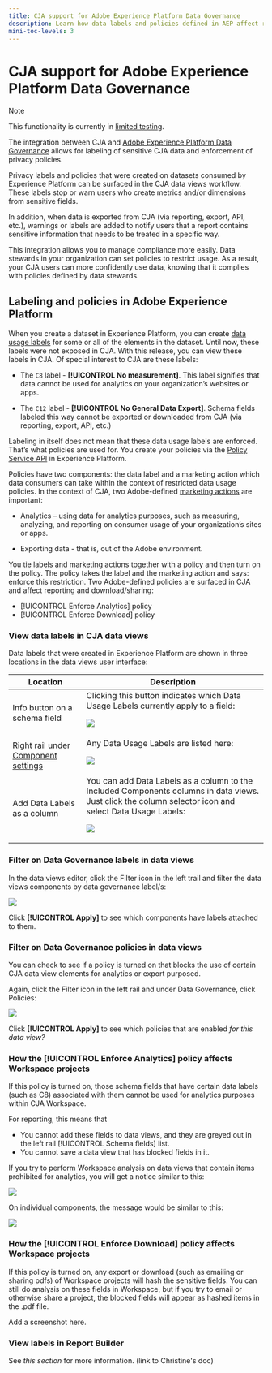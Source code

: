 ```yaml
---
title: CJA support for Adobe Experience Platform Data Governance
description: Learn how data labels and policies defined in AEP affect reporting in CJA.
mini-toc-levels: 3
---
```


# CJA support for Adobe Experience Platform Data Governance

>[!NOTE]
>
>This functionality is currently in [limited testing](/help/release-notes/releases.md).

The integration between CJA and [Adobe Experience Platform Data Governance](https://experienceleague.adobe.com/docs/experience-platform/data-governance/home.html?lang=en) allows for labeling of sensitive CJA data and enforcement of privacy policies. 

Privacy labels and policies that were created on datasets consumed by Experience Platform can be surfaced in the CJA data views workflow. These labels stop or warn users who create metrics and/or dimensions from sensitive fields. 

In addition, when data is exported from CJA (via reporting, export, API, etc.), warnings or labels are added to notify users that a report contains sensitive information that needs to be treated in a specific way.

This integration allows you to manage compliance more easily. Data stewards in your organization can set policies to restrict usage. As a result, your CJA users can more confidently use data, knowing that it complies with policies defined by data stewards. 

## Labeling and policies in Adobe Experience Platform

When you create a dataset in Experience Platform, you can create [data usage labels](https://experienceleague.adobe.com/docs/experience-platform/data-governance/labels/reference.html?lang=en) for some or all of the elements in the dataset. Until now, these labels were not exposed in CJA. With this release, you can view these labels in CJA. Of special interest to CJA are these labels:

* The `C8` label - **[!UICONTROL No measurement]**. This label signifies that data cannot be used for analytics on your organization’s websites or apps.

* The `C12` label - **[!UICONTROL No General Data Export]**. Schema fields labeled this way cannot be exported or downloaded from CJA (via reporting, export, API, etc.)

Labeling in itself does not mean that these data usage labels are enforced. That’s what policies are used for. You create your policies via the [Policy Service API](https://experienceleague.adobe.com/docs/experience-platform/data-governance/api/overview.html?lang=en) in Experience Platform.

Policies have two components: the data label and a marketing action which data consumers can take within the context of restricted data usage policies. In the context of CJA, two Adobe-defined [marketing actions](https://experienceleague.adobe.com/docs/experience-platform/data-governance/policies/overview.html?lang=en#appendix ) are important:

* Analytics – using data for analytics purposes, such as measuring, analyzing, and reporting on consumer usage of your organization’s sites or apps.

* Exporting data - that is, out of the Adobe environment.

You tie labels and marketing actions together with a policy and then turn on the policy. The policy takes the label and the marketing action and says: enforce this restriction. Two Adobe-defined policies are surfaced in CJA and affect reporting and download/sharing:

* [!UICONTROL Enforce Analytics] policy
* [!UICONTROL Enforce Download] policy

### View data labels in CJA data views

Data labels that were created in Experience Platform are shown in three locations in the data views user interface:

| Location | Description |
| --- | --- |
| Info button on a schema field | Clicking this button indicates which Data Usage Labels currently apply to a field:<p>![](assets/data-label-left.png) |
| Right rail under [Component settings](/help/data-views/component-settings/overview.md) | Any Data Usage Labels are listed here:<p>![](assets/data-label-right.png) |
| Add Data Labels as a column | You can add Data Labels as a column to the Included Components columns in data views. Just click the column selector icon and select Data Usage Labels:<p>![](assets/data-label-column.png) |

### Filter on Data Governance labels in data views

In the data views editor, click the Filter icon in the left trail and filter the data views components by data governance label/s:

![](assets/filter-labels.png)

Click **[!UICONTROL Apply]** to see which components have labels attached to them.

### Filter on Data Governance policies in data views

You can check to see if a policy is turned on that blocks the use of certain CJA data view elements for analytics or export purposed. 

Again, click the Filter icon in the left rail and under Data Governance, click Policies:

![](assets/filter-policies.png)

Click **[!UICONTROL Apply]** to see which policies that are enabled _for this data view?_

### How the [!UICONTROL Enforce Analytics] policy affects Workspace projects

If this policy is turned on, those schema fields that have certain data labels (such as C8) associated with them cannot be used for analytics purposes within CJA Workspace. 

For reporting, this means that 

* You cannot add these fields to data views, and they are greyed out in the left rail [!UICONTROL Schema fields] list. 
* You cannot save a data view that has blocked fields in it.

If you try to perform Workspace analysis on data views that contain items prohibited for analytics, you will get a notice similar to this:

![](assets/policy-enforce.png)

On individual components, the message would be similar to this:

![](assets/policy-enforce2.png)

### How the [!UICONTROL Enforce Download] policy affects Workspace projects

If this policy is turned on, any export or download (such as emailing or sharing pdfs) of Workspace projects will hash the sensitive fields. You can still do analysis on these fields in Workspace, but if you try to email or otherwise share a project, the blocked fields will appear as hashed items in the .pdf file.

Add a screenshot here.

### View labels in Report Builder

See _this section_ for more information. (link to Christine's doc)
